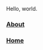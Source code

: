 Hello, world.


### [About](https://baileythegreen.github.io/Customising-the-Unix-Experience/about)
### [Home](https://baileythegreen.github.io/Customising-the-Unix-Experience/home) 
